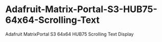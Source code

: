 # Adafruit-Matrix-Portal-S3-HUB75-64x64-Scrolling-Text
Adafruit MatrixPortal S3 64x64 HUB75 Scrolling Text Display

